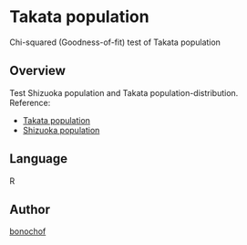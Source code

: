 # Takata population 
Chi-squared (Goodness-of-fit) test of Takata population

## Overview
Test Shizuoka population and Takata population-distribution.<br>
Reference:
* [Takata population](https://name.sijisuru.com/Area/cityfmap/高田?prefindex=22)
* [Shizuoka population](http://toukei.pref.shizuoka.jp/jinkoushugyouhan/data/02-030/3010jinkou.html)

## Language
R

## Author
[bonochof](https://github.com/bonochof)
